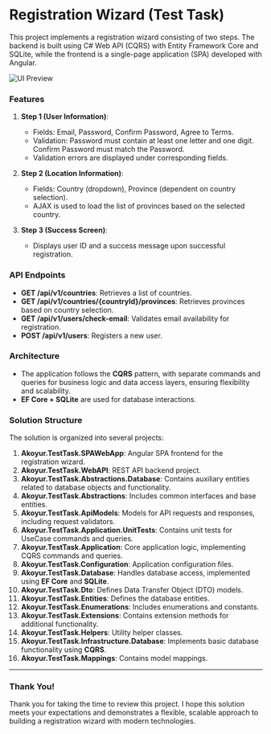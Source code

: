 # Registration Wizard (Test Task)

This project implements a registration wizard consisting of two steps. The backend is built using C# Web API (CQRS) with Entity Framework Core and SQLite, while the frontend is a single-page application (SPA) developed with Angular.

![UI Preview](https://github.com/user-attachments/assets/c5a910fe-1d02-4461-a8d0-672b14b9a09d)

### Features

1. **Step 1 (User Information)**:
   - Fields: Email, Password, Confirm Password, Agree to Terms.
   - Validation: Password must contain at least one letter and one digit. Confirm Password must match the Password.
   - Validation errors are displayed under corresponding fields.

2. **Step 2 (Location Information)**:
   - Fields: Country (dropdown), Province (dependent on country selection).
   - AJAX is used to load the list of provinces based on the selected country.

3. **Step 3 (Success Screen)**:
   - Displays user ID and a success message upon successful registration.

### API Endpoints
- **GET /api/v1/countries**: Retrieves a list of countries.
- **GET /api/v1/countries/{countryId}/provinces**: Retrieves provinces based on country selection.
- **GET /api/v1/users/check-email**: Validates email availability for registration.
- **POST /api/v1/users**: Registers a new user.

### Architecture
- The application follows the **CQRS** pattern, with separate commands and queries for business logic and data access layers, ensuring flexibility and scalability.
- **EF Core + SQLite** are used for database interactions.

### Solution Structure

The solution is organized into several projects:

1. **Akoyur.TestTask.SPAWebApp**: Angular SPA frontend for the registration wizard.
2. **Akoyur.TestTask.WebAPI**: REST API backend project.
3. **Akoyur.TestTask.Abstractions.Database**: Contains auxiliary entities related to database objects and functionality.
4. **Akoyur.TestTask.Abstractions**: Includes common interfaces and base entities.
5. **Akoyur.TestTask.ApiModels**: Models for API requests and responses, including request validators.
6. **Akoyur.TestTask.Application.UnitTests**: Contains unit tests for UseCase commands and queries.
7. **Akoyur.TestTask.Application**: Core application logic, implementing CQRS commands and queries.
8. **Akoyur.TestTask.Configuration**: Application configuration files.
9. **Akoyur.TestTask.Database**: Handles database access, implemented using **EF Core** and **SQLite**.
10. **Akoyur.TestTask.Dto**: Defines Data Transfer Object (DTO) models.
11. **Akoyur.TestTask.Entities**: Defines the database entities.
12. **Akoyur.TestTask.Enumerations**: Includes enumerations and constants.
13. **Akoyur.TestTask.Extensions**: Contains extension methods for additional functionality.
14. **Akoyur.TestTask.Helpers**: Utility helper classes.
15. **Akoyur.TestTask.Infrastructure.Database**: Implements basic database functionality using **CQRS**.
16. **Akoyur.TestTask.Mappings**: Contains model mappings.

---

### Thank You!

Thank you for taking the time to review this project. I hope this solution meets your expectations and demonstrates a flexible, scalable approach to building a registration wizard with modern technologies.
